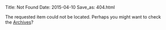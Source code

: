 Title: Not Found
Date: 2015-04-10
Save_as: 404.html

The requested item could not be located. Perhaps you might want to check
the [Archives](/archives.html)?